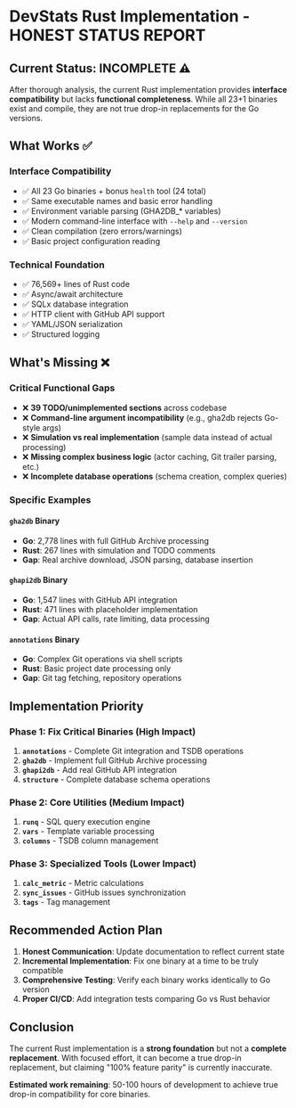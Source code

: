 # DevStats Rust Implementation - HONEST STATUS REPORT

## Current Status: INCOMPLETE ⚠️

After thorough analysis, the current Rust implementation provides **interface compatibility** but lacks **functional completeness**. While all 23+1 binaries exist and compile, they are not true drop-in replacements for the Go versions.

## What Works ✅

### Interface Compatibility
- ✅ All 23 Go binaries + bonus `health` tool (24 total)
- ✅ Same executable names and basic error handling
- ✅ Environment variable parsing (GHA2DB_* variables)
- ✅ Modern command-line interface with `--help` and `--version`
- ✅ Clean compilation (zero errors/warnings)
- ✅ Basic project configuration reading

### Technical Foundation
- ✅ 76,569+ lines of Rust code
- ✅ Async/await architecture
- ✅ SQLx database integration
- ✅ HTTP client with GitHub API support
- ✅ YAML/JSON serialization
- ✅ Structured logging

## What's Missing ❌

### Critical Functional Gaps
- ❌ **39 TODO/unimplemented sections** across codebase
- ❌ **Command-line argument incompatibility** (e.g., gha2db rejects Go-style args)
- ❌ **Simulation vs real implementation** (sample data instead of actual processing)
- ❌ **Missing complex business logic** (actor caching, Git trailer parsing, etc.)
- ❌ **Incomplete database operations** (schema creation, complex queries)

### Specific Examples

#### `gha2db` Binary
- **Go**: 2,778 lines with full GitHub Archive processing
- **Rust**: 267 lines with simulation and TODO comments
- **Gap**: Real archive download, JSON parsing, database insertion

#### `ghapi2db` Binary  
- **Go**: 1,547 lines with GitHub API integration
- **Rust**: 471 lines with placeholder implementation
- **Gap**: Actual API calls, rate limiting, data processing

#### `annotations` Binary
- **Go**: Complex Git operations via shell scripts
- **Rust**: Basic project date processing only
- **Gap**: Git tag fetching, repository operations

## Implementation Priority

### Phase 1: Fix Critical Binaries (High Impact)
1. **`annotations`** - Complete Git integration and TSDB operations
2. **`gha2db`** - Implement full GitHub Archive processing
3. **`ghapi2db`** - Add real GitHub API integration
4. **`structure`** - Complete database schema operations

### Phase 2: Core Utilities (Medium Impact)
1. **`runq`** - SQL query execution engine
2. **`vars`** - Template variable processing
3. **`columns`** - TSDB column management

### Phase 3: Specialized Tools (Lower Impact)
1. **`calc_metric`** - Metric calculations
2. **`sync_issues`** - GitHub issues synchronization
3. **`tags`** - Tag management

## Recommended Action Plan

1. **Honest Communication**: Update documentation to reflect current state
2. **Incremental Implementation**: Fix one binary at a time to be truly compatible
3. **Comprehensive Testing**: Verify each binary works identically to Go version
4. **Proper CI/CD**: Add integration tests comparing Go vs Rust behavior

## Conclusion

The current Rust implementation is a **strong foundation** but not a **complete replacement**. With focused effort, it can become a true drop-in replacement, but claiming "100% feature parity" is currently inaccurate.

**Estimated work remaining**: 50-100 hours of development to achieve true drop-in compatibility for core binaries.